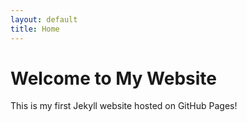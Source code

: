 ```yaml
---
layout: default
title: Home
---
```


# Welcome to My Website

This is my first Jekyll website hosted on GitHub Pages!
